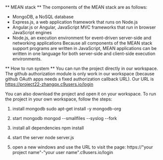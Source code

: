 ** MEAN stack **
The components of the MEAN stack are as follows:
- MongoDB, a NoSQL database
- Express.js, a web application framework that runs on Node.js
- Angular.js or Angular, JavaScript MVC frameworks that run in browser JavaScript engines
- Node.js, an execution environment for event-driven server-side and networking applications
Because all components of the MEAN stack support programs are written in JavaScript, MEAN applications can be written in one language for both server-side and client-side execution environments.

** How to run system **
You can run the project directly in our workspace. The github authorization 
module is only work in our workspace (because github OAuth apps needs a fixed 
authorization callback URL). Our URL is https://project22-zhangqx.c9users.io/login

You can also download the project and open it on your workspace. 
To run the project in your own workspace, follow the steps: 
1. install mongodb
sudo apt-get install -y mongodb-org

2. start mongodb
mongod --smallfiles --syslog --fork

3. install all dependencies 
npm install

4. start the server
node server.js

5. open a new windows and use the URL to visit the page:
https://"your project name"-"your user name".c9users.io/login
